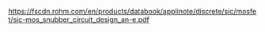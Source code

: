 https://fscdn.rohm.com/en/products/databook/applinote/discrete/sic/mosfet/sic-mos_snubber_circuit_design_an-e.pdf
